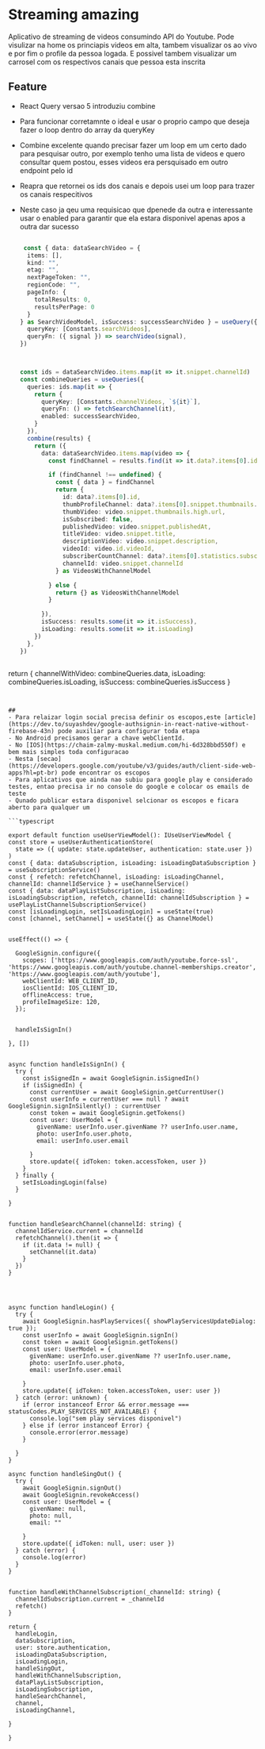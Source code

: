 # Streaming amazing
Aplicativo de streaming de videos consumindo API do Youtube. Pode visulizar na home  os princiapis videos em alta, tambem visualizar os ao vivo e por fim o profile da pessoa logada.
E possivel tambem visualizar um carrosel com  os respectivos canais que pessoa esta inscrita

## Feature
- React Query versao 5 introduziu combine
- Para funcionar corretamnte o ideal e usar o proprio campo que deseja fazer o loop dentro do array da queryKey
- Combine excelente quando precisar fazer um loop em um certo dado para pesquisar outro, por exemplo tenho uma lista de videos e quero consultar quem postou, esses videos era persquisado em outro endpoint pelo id
- Reapra que retornei os ids dos canais e depois usei um loop para trazer os canais respecitivos
- Neste caso ja qeu uma requisicao que dpenede da outra e interessante usar o enabled para garantir que ela estara disponivel apenas apos a outra dar sucesso

  ```typescript

   const { data: dataSearchVideo = {
    items: [],
    kind: "",
    etag: "",
    nextPageToken: "",
    regionCode: "",
    pageInfo: {
      totalResults: 0,
      resultsPerPage: 0
    }
  } as SearchVideoModel, isSuccess: successSearchVideo } = useQuery({
    queryKey: [Constants.searchVideos],
    queryFn: ({ signal }) => searchVideo(signal),
  })



  const ids = dataSearchVideo.items.map(it => it.snippet.channelId)
  const combineQueries = useQueries({
    queries: ids.map(it => {
      return {
        queryKey: [Constants.channelVideos, `${it}`],
        queryFn: () => fetchSearchChannel(it),
        enabled: successSearchVideo,
      }
    }),
    combine(results) {
      return ({
        data: dataSearchVideo.items.map(video => {
          const findChannel = results.find(it => it.data?.items[0].id === video.snippet.channelId)

          if (findChannel !== undefined) {
            const { data } = findChannel
            return {
              id: data?.items[0].id,
              thumbProfileChannel: data?.items[0].snippet.thumbnails.medium.url,
              thumbVideo: video.snippet.thumbnails.high.url,
              isSubscribed: false,
              publishedVideo: video.snippet.publishedAt,
              titleVideo: video.snippet.title,
              descriptionVideo: video.snippet.description,
              videoId: video.id.videoId,
              subscriberCountChannel: data?.items[0].statistics.subscriberCount,
              channelId: video.snippet.channelId
            } as VideosWithChannelModel

          } else {
            return {} as VideosWithChannelModel
          }

        }),
        isSuccess: results.some(it => it.isSuccess),
        isLoading: results.some(it => it.isLoading)
      })
    },
  })



return {
    channelWithVideo: combineQueries.data,
    isLoading: combineQueries.isLoading,
    isSuccess: combineQueries.isSuccess
  }



  ```


##
- Para relaizar login social precisa definir os escopos,este [article](https://dev.to/suyashdev/google-authsignin-in-react-native-without-firebase-43n) pode auxiliar para configurar toda etapa
- No Android precisamos gerar a chave webClientId.
- No [IOS](https://chaim-zalmy-muskal.medium.com/hi-6d328bbd550f) e bem mais simples toda configuracao
- Nesta [secao](https://developers.google.com/youtube/v3/guides/auth/client-side-web-apps?hl=pt-br) pode encontrar os escopos
- Para aplicativos que ainda nao subiu para google play e considerado testes, entao precisa ir no console do google e colocar os emails de teste
- Qunado publicar estara disponivel selcionar os escopos e ficara aberto para qualquer um

```typescript

export default function useUserViewModel(): IUseUserViewModel {
  const store = useUserAuthenticationStore(
    state => ({ update: state.updateUser, authentication: state.user })
  )
  const { data: dataSubscription, isLoading: isLoadingDataSubscription } = useSubscriptionService()
  const { refetch: refetchChannel, isLoading: isLoadingChannel, channelId: channelIdService } = useChannelService()
  const { data: dataPlayListSubscription, isLoading: isLoadingSubscription, refetch, channelId: channelIdSubscription } = usePlayListChannelSubscriptionService()
  const [isLoadingLogin, setIsLoadingLogin] = useState(true)
  const [channel, setChannel] = useState({} as ChannelModel)


  useEffect(() => {

    GoogleSignin.configure({
      scopes: ['https://www.googleapis.com/auth/youtube.force-ssl', 'https://www.googleapis.com/auth/youtube.channel-memberships.creator', 'https://www.googleapis.com/auth/youtube'],
      webClientId: WEB_CLIENT_ID,
      iosClientId: IOS_CLIENT_ID,
      offlineAccess: true,
      profileImageSize: 120,
    });


    handleIsSignIn()

  }, [])


  async function handleIsSignIn() {
    try {
      const isSignedIn = await GoogleSignin.isSignedIn()
      if (isSignedIn) {
        const currentUser = await GoogleSignin.getCurrentUser()
        const userInfo = currentUser === null ? await GoogleSignin.signInSilently() : currentUser
        const token = await GoogleSignin.getTokens()
        const user: UserModel = {
          givenName: userInfo.user.givenName ?? userInfo.user.name,
          photo: userInfo.user.photo,
          email: userInfo.user.email

        }
        store.update({ idToken: token.accessToken, user })
      }
    } finally {
      setIsLoadingLogin(false)
    }

  }


  function handleSearchChannel(channelId: string) {
    channelIdService.current = channelId
    refetchChannel().then(it => {
      if (it.data != null) {
        setChannel(it.data)
      }
    })
  }




  async function handleLogin() {
    try {
      await GoogleSignin.hasPlayServices({ showPlayServicesUpdateDialog: true });
      const userInfo = await GoogleSignin.signIn()
      const token = await GoogleSignin.getTokens()
      const user: UserModel = {
        givenName: userInfo.user.givenName ?? userInfo.user.name,
        photo: userInfo.user.photo,
        email: userInfo.user.email

      }
      store.update({ idToken: token.accessToken, user: user })
    } catch (error: unknown) {
      if (error instanceof Error && error.message === statusCodes.PLAY_SERVICES_NOT_AVAILABLE) {
        console.log("sem play services disponivel")
      } else if (error instanceof Error) {
        console.error(error.message)
      }

    }
  }

  async function handleSingOut() {
    try {
      await GoogleSignin.signOut()
      await GoogleSignin.revokeAccess()
      const user: UserModel = {
        givenName: null,
        photo: null,
        email: ""

      }
      store.update({ idToken: null, user: user })
    } catch (error) {
      console.log(error)
    }
  }


  function handleWithChannelSubscription(_channelId: string) {
    channelIdSubscription.current = _channelId
    refetch()
  }

  return {
    handleLogin,
    dataSubscription,
    user: store.authentication,
    isLoadingDataSubscription,
    isLoadingLogin,
    handleSingOut,
    handleWithChannelSubscription,
    dataPlayListSubscription,
    isLoadingSubscription,
    handleSearchChannel,
    channel,
    isLoadingChannel,

  }

}


```







